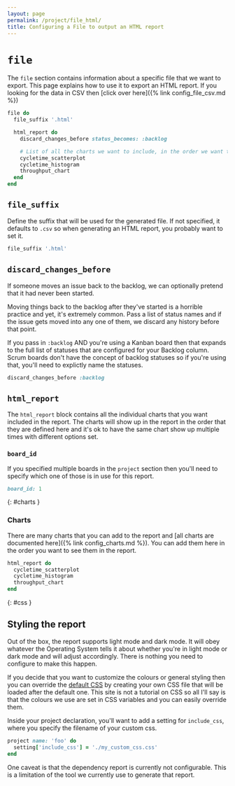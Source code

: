 ```yaml
---
layout: page
permalink: /project/file_html/
title: Configuring a File to output an HTML report
---
```


# `file`

The `file` section contains information about a specific file that we want to export. This page explains how to use it to export an HTML report. If you looking for the data in CSV then [click over here]({% link config_file_csv.md %})

```ruby
file do
  file_suffix '.html'

  html_report do
    discard_changes_before status_becomes: :backlog

    # List of all the charts we want to include, in the order we want to see them in the report
    cycletime_scatterplot
    cycletime_histogram
    throughput_chart
  end
end
```

## `file_suffix`

Define the suffix that will be used for the generated file. If not specified, it defaults to `.csv` so when generating an HTML report, you probably want to set it.

```ruby
file_suffix '.html'
```

## `discard_changes_before`

If someone moves an issue back to the backlog, we can optionally pretend that it had never been started.

Moving things back to the backlog after they've started is a horrible practice and yet, it's extremely common. Pass a list of status names and if the issue gets moved into any one of them, we discard any history before that point. 

If you pass in `:backlog` AND you're using a Kanban board then that expands to the full list of statuses that are configured for your Backlog column. Scrum boards don't have the concept of backlog statuses so if you're using that, you'll need to explictly name the statuses.

```ruby
discard_changes_before :backlog
```

## `html_report`

The `html_report` block contains all the individual charts that you want included in the report. The charts will show up in the report in the order that they are defined here and it's ok to have the same chart show up multiple times with different options set.

### `board_id`

If you specified multiple boards in the `project` section then you'll need to specify which one of those is in use for this report.

```ruby
board_id: 1
```

{: #charts }
### Charts

There are many charts that you can add to the report and [all charts are documented here]({% link config_charts.md %}). You can add them here in the order you want to see them in the report.

```ruby
html_report do
  cycletime_scatterplot
  cycletime_histogram
  throughput_chart
end
```

{: #css }
## Styling the report

Out of the box, the report supports light mode and dark mode. It will obey whatever the Operating System tells it about whether you're in light mode or dark mode and will adjust accordingly. There is nothing you need to configure to make this happen.

If you decide that you want to customize the colours or general styling then you can override the [default CSS](https://github.com/mikebowler/jirametrics/blob/main/lib/jirametrics/html/index.css) by creating your own CSS file that will be loaded after the default one. This site is not a tutorial on CSS so all I'll say is that the colours we use are set in CSS variables and you can easily override them.

Inside your project declaration, you'll want to add a setting for `include_css`, where you specify the filename of your custom css.

```ruby
project name: 'foo' do
  setting['include_css'] = './my_custom_css.css'
end
```

One caveat is that the dependency report is currently not configurable. This is a limitation of the tool we currently use to generate that report.